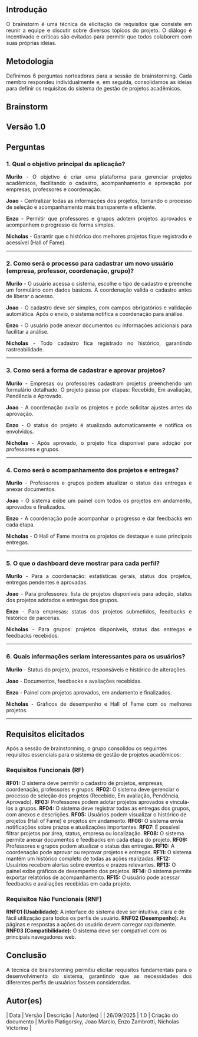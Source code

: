 
 

## Introdução
<p align = "justify">
O brainstorm é uma técnica de elicitação de requisitos que consiste em reunir a equipe e discutir sobre diversos tópicos do projeto. O diálogo é incentivado e críticas são evitadas para permitir que todos colaborem com suas próprias ideias.
</p>

## Metodologia
<p align = "justify">
Definimos 6 perguntas norteadoras para a sessão de brainstorming. Cada membro respondeu individualmente e, em seguida, consolidamos as ideias para definir os requisitos do sistema de gestão de projetos acadêmicos.
</p>

## Brainstorm

## Versão 1.0

## Perguntas

### 1. Qual o objetivo principal da aplicação?

<p align = "justify">
<b>Murilo</b> - O objetivo é criar uma plataforma para gerenciar projetos acadêmicos, facilitando o cadastro, acompanhamento e aprovação por empresas, professores e coordenação.
</p>
<p align = "justify">
<b>Joao</b> - Centralizar todas as informações dos projetos, tornando o processo de seleção e acompanhamento mais transparente e eficiente.
</p>
<p align = "justify">
<b>Enzo</b> - Permitir que professores e grupos adotem projetos aprovados e acompanhem o progresso de forma simples.
</p>
<p align = "justify">
<b>Nicholas</b> - Garantir que o histórico dos melhores projetos fique registrado e acessível (Hall of Fame).
</p>

---

### 2. Como será o processo para cadastrar um novo usuário (empresa, professor, coordenação, grupo)?

<p align = "justify">
<b>Murilo</b> - O usuário acessa o sistema, escolhe o tipo de cadastro e preenche um formulário com dados básicos. A coordenação valida o cadastro antes de liberar o acesso.
</p>
<p align = "justify">
<b>Joao</b> - O cadastro deve ser simples, com campos obrigatórios e validação automática. Após o envio, o sistema notifica a coordenação para análise.
</p>
<p align = "justify">
<b>Enzo</b> - O usuário pode anexar documentos ou informações adicionais para facilitar a análise.
</p>
<p align = "justify">
<b>Nicholas</b> - Todo cadastro fica registrado no histórico, garantindo rastreabilidade.
</p>

---

### 3. Como será a forma de cadastrar e aprovar projetos?

<p align = "justify">
<b>Murilo</b> - Empresas ou professores cadastram projetos preenchendo um formulário detalhado. O projeto passa por etapas: Recebido, Em avaliação, Pendência e Aprovado.
</p>
<p align = "justify">
<b>Joao</b> - A coordenação avalia os projetos e pode solicitar ajustes antes da aprovação.
</p>
<p align = "justify">
<b>Enzo</b> - O status do projeto é atualizado automaticamente e notifica os envolvidos.
</p>
<p align = "justify">
<b>Nicholas</b> - Após aprovado, o projeto fica disponível para adoção por professores e grupos.
</p>

---

### 4. Como será o acompanhamento dos projetos e entregas?

<p align = "justify">
<b>Murilo</b> - Professores e grupos podem atualizar o status das entregas e anexar documentos.
</p>
<p align = "justify">
<b>Joao</b> - O sistema exibe um painel com todos os projetos em andamento, aprovados e finalizados.
</p>
<p align = "justify">
<b>Enzo</b> - A coordenação pode acompanhar o progresso e dar feedbacks em cada etapa.
</p>
<p align = "justify">
<b>Nicholas</b> - O Hall of Fame mostra os projetos de destaque e suas principais entregas.
</p>

---

### 5. O que o dashboard deve mostrar para cada perfil?

<p align = "justify">
<b>Murilo</b> - Para a coordenação: estatísticas gerais, status dos projetos, entregas pendentes e aprovadas.
</p>
<p align = "justify">
<b>Joao</b> - Para professores: lista de projetos disponíveis para adoção, status dos projetos adotados e entregas dos grupos.
</p>
<p align = "justify">
<b>Enzo</b> - Para empresas: status dos projetos submetidos, feedbacks e histórico de parcerias.
</p>
<p align = "justify">
<b>Nicholas</b> - Para grupos: projetos disponíveis, status das entregas e feedbacks recebidos.
</p>

---

### 6. Quais informações seriam interessantes para os usuários?

<p align = "justify">
<b>Murilo</b> - Status do projeto, prazos, responsáveis e histórico de alterações.
</p>
<p align = "justify">
<b>Joao</b> - Documentos, feedbacks e avaliações recebidas.
</p>
<p align = "justify">
<b>Enzo</b> - Painel com projetos aprovados, em andamento e finalizados.
</p>
<p align = "justify">
<b>Nicholas</b> - Gráficos de desempenho e Hall of Fame com os melhores projetos.
</p>

---

## Requisitos elicitados

Após a sessão de brainstorming, o grupo consolidou os seguintes requisitos essenciais para o sistema de gestão de projetos acadêmicos:

### Requisitos Funcionais (RF)

**RF01:** O sistema deve permitir o cadastro de projetos, empresas, coordenação, professores e grupos.
**RF02:** O sistema deve gerenciar o processo de seleção dos projetos (Recebido, Em avaliação, Pendência, Aprovado).
**RF03:** Professores podem adotar projetos aprovados e vinculá-los a grupos.
**RF04:** O sistema deve registrar todas as entregas dos grupos, com anexos e descrições.
**RF05:** Usuários podem visualizar o histórico de projetos (Hall of Fame) e projetos em andamento.
**RF06:** O sistema envia notificações sobre prazos e atualizações importantes.
**RF07:** É possível filtrar projetos por área, status, empresa ou localização.
**RF08:** O sistema permite anexar documentos e feedbacks em cada etapa do projeto.
**RF09:** Professores e grupos podem atualizar o status das entregas.
**RF10:** A coordenação pode aprovar ou reprovar projetos e entregas.
**RF11:** O sistema mantém um histórico completo de todas as ações realizadas.
**RF12:** Usuários recebem alertas sobre eventos e prazos relevantes.
**RF13:** O painel exibe gráficos de desempenho dos projetos.
**RF14:** O sistema permite exportar relatórios de acompanhamento.
**RF15:** O usuário pode acessar feedbacks e avaliações recebidas em cada projeto.

### Requisitos Não Funcionais (RNF)

**RNF01 (Usabilidade):** A interface do sistema deve ser intuitiva, clara e de fácil utilização para todos os perfis de usuário.
**RNF02 (Desempenho):** As páginas e respostas a ações do usuário devem carregar rapidamente.
**RNF03 (Compatibilidade):** O sistema deve ser compatível com os principais navegadores web.

## Conclusão
<p align = "justify">
A técnica de brainstorming permitiu elicitar requisitos fundamentais para o desenvolvimento do sistema, garantindo que as necessidades dos diferentes perfis de usuários fossem consideradas.
</p>

## Autor(es)
| Data | Versão | Descrição | Autor(es) |
| 26/09/2025 | 1.0 | Criação do documento | Murilo Piatigorsky, Joao Marcio, Enzo Zambrotti, Nicholas Victorino |
